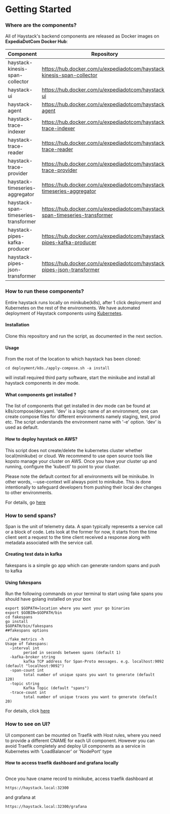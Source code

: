 # Getting Started

### Where are the components?

All of Haystack's backend components are released as Docker images on **ExpediaDotCom Docker Hub**:

Component | Repository 
----------- | ---- |
haystack-kinesis-span-collector | https://hub.docker.com/u/expediadotcom/haystack-kinesis-span-collector 
haystack-ui | https://hub.docker.com/u/expediadotcom/haystack-ui 
haystack-agent | https://hub.docker.com/u/expediadotcom/haystack-agent 
haystack-trace-indexer | https://hub.docker.com/u/expediadotcom/haystack-trace-indexer 
haystack-trace-reader | https://hub.docker.com/u/expediadotcom/haystack-trace-reader 
haystack-trace-provider | https://hub.docker.com/u/expediadotcom/haystack-trace-provider
haystack-timeseries-aggregator | https://hub.docker.com/u/expediadotcom/haystack-timeseries-aggregator 
haystack-span-timeseries-transformer | https://hub.docker.com/u/expediadotcom/haystack-span-timeseries-transformer 
haystack-pipes-kafka-producer | https://hub.docker.com/u/expediadotcom/haystack-pipes-kafka-producer
haystack-pipes-json-transformer | https://hub.docker.com/u/expediadotcom/haystack-pipes-json-transformer 


### How to run these components?

Entire haystack runs locally on minikube(k8s), after 1 click deployment and Kubernetes on the rest of the environments. We have automated deployment of Haystack components using [Kubernetes](github.com/jaegertracing/jaeger-kubernetes). 

#### Installation

Clone this repository and run the script, as documented in the next section.

#### Usage

From the root of the location to which haystack has been cloned:

```
cd deployment/k8s./apply-compose.sh -a install
```
will install required third party software, start the minikube and install all haystack components in dev mode.


#### What components get installed ?

The list of components that get installed in dev mode can be found at k8s/compose/dev.yaml. 'dev' is a logic name of an environment, one can create compose files for different environments namely staging, test, prod etc. The script understands the environment name with '-e' option. 'dev' is used as default.


#### How to deploy haystack on AWS?

This script does not create/delete the kubernetes cluster whether local(minikube) or cloud. We recommend to use open source tools like kopsto manage your cluster on AWS. Once you have your cluster up and running, configure the 'kubectl' to point to your cluster. 

Please note the default context for all environments will be minikube. In other words, --use-context will always point to minikube. This is done intentionally to safeguard developers from pushing their local dev changes to other environments.

For details, go [here](https://github.com/ExpediaDotCom/haystack/tree/master/deployment)

### How to send spans?

Span is the unit of telemetry data. A span typically represents a service call or a block of code. Lets look at the former for now, it starts from the time client sent a request to the time client received a response along with metadata associated with the service call.

#### Creating test data in kafka

fakespans is a simple go app which can generate random spans and push to kafka

#### Using fakespans

Run the following commands on your terminal to start using fake spans you should have golang installed on your box
```
export $GOPATH=location where you want your go binaries
export $GOBIN=$GOPATH/bin
cd fakespans
go install
$GOPATH/bin/fakespans
##fakespans options

./fake_metrics -h
Usage of fakespans:
  -interval int
        period in seconds between spans (default 1)
  -kafka-broker string
        kafka TCP address for Span-Proto messages. e.g. localhost:9092 (default "localhost:9092")
  -span-count int
        total number of unique spans you want to generate (default 120)
  -topic string
        Kafka Topic (default "spans")
  -trace-count int
        total number of unique traces you want to generate (default 20)
```

For details, click [here](https://github.com/ExpediaDotCom/haystack-idl)

### How to see on UI?

UI component can be mounted on Traefik with Host rules, where you need to provide a different CNAME for each UI component. However you can avoid Traefik completely and deploy UI components as a service in Kubernetes with 'LoadBalancer' or 'NodePort' type

#### How to access traefik dashboard and grafana locally

```echo "$(minikube ip) haystack.local" | sudo tee -a /etc/hosts
```

Once you have cname record to minikube, access traefik dashboard at

 ```
 https://haystack.local:32300
 ```
and grafana at
```
https://haystack.local:32300/grafana
```
